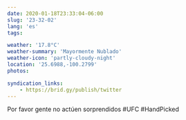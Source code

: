 ```yaml
---
date: 2020-01-18T23:33:04-06:00
slug: '23-32-02'
lang: 'es'
tags:

weather: '17.8°C'
weather-summary: 'Mayormente Nublado'
weather-icon: 'partly-cloudy-night'
location: '25.6988,-100.2799'
photos:

syndication_links:
    - https://brid.gy/publish/twitter
---
```

Por favor gente no actúen sorprendidos
#UFC #HandPicked
